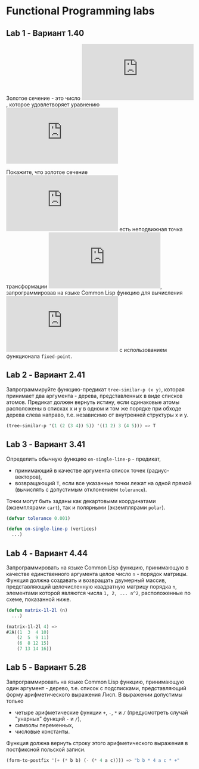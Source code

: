 # Functional Programming labs

## Lab 1 - Вариант 1.40

Золотое сечение - это число ![equation](http://latex.codecogs.com/gif.latex?r), которое удовлетворяет
уравнению ![equation](http://latex.codecogs.com/gif.latex?r%5E%7B2%7D%20%3D%20r%20&plus;%201)

Покажите, что золотое сечение ![equation](http://latex.codecogs.com/gif.latex?r) есть неподвижная точка трансформации
![equation](http://latex.codecogs.com/gif.latex?f%28x%29%20%3D%201%20&plus;%201/x),
запрограммировав на языке Common Lisp функцию для вычисления ![equation](http://latex.codecogs.com/gif.latex?r) с использованием функционала `fixed-point`.

## Lab 2 - Вариант 2.41

Запрограммируйте функцию-предикат `tree-similar-p (x y)`, которая принимает два аргумента - дерева, представленных в виде списков атомов. Предикат должен вернуть истину, если одинаковые атомы расположены в списках х и у в одном и том же порядке при обходе дерева слева направо, т.е. независимо от внутренней структуры х и у.

``` lisp
(tree-similar-p '(1 (2 (3 4)) 5)) '((1 2) 3 (4 5))) => T
```

## Lab 3 - Вариант 3.41

Определить обычную функцию `on-single-line-p` - предикат,
- принимающий в качестве аргумента список точек (радиус-векторов),
- возвращающий `T`, если все указанные точки лежат на одной прямой (вычислять с допустимым отклонением `tolerance`).

Точки могут быть заданы как декартовыми координатами (экземплярами `cart`), так и полярными (экземплярами `polar`).

``` lisp
(defvar tolerance 0.001)

(defun on-single-line-p (vertices)
  ...)
```

## Lab 4 - Вариант 4.44

Запрограммировать на языке Common Lisp функцию, принимающую в качестве единственного аргумента целое число `n` - порядок матрицы. Функция должна создавать и возвращать двумерный массив, представляющий целочисленную квадратную матрицу порядка `n`, элементами которой являются числа `1, 2, ... n^2`, расположенные по схеме, показанной ниже.

``` lisp
(defun matrix-1l-2l (n)
  ...)

(matrix-1l-2l 4) =>
#2A((1  3  4 10)
    (2  5  9 11)
    (6  8 12 15)
    (7 13 14 16))
```

## Lab 5 - Вариант 5.28

Запрограммировать на языке Common Lisp функцию, принимающую один аргумент - дерево, т.е. список с подсписками, представляющий форму арифметического выражения Лисп. В выражении допустимы только 

- четыре арифметические функции `+`, `-`, `*` и `/` (предусмотреть случай "унарных" функций `-` и `/`),
- символы переменных,
- числовые константы.

Функция должна вернуть строку этого арифметического выражения в постфиксной польской записи.

``` lisp
(form-to-postfix '(+ (* b b) (- (* 4 a c)))) => "b b * 4 a c * +"
```